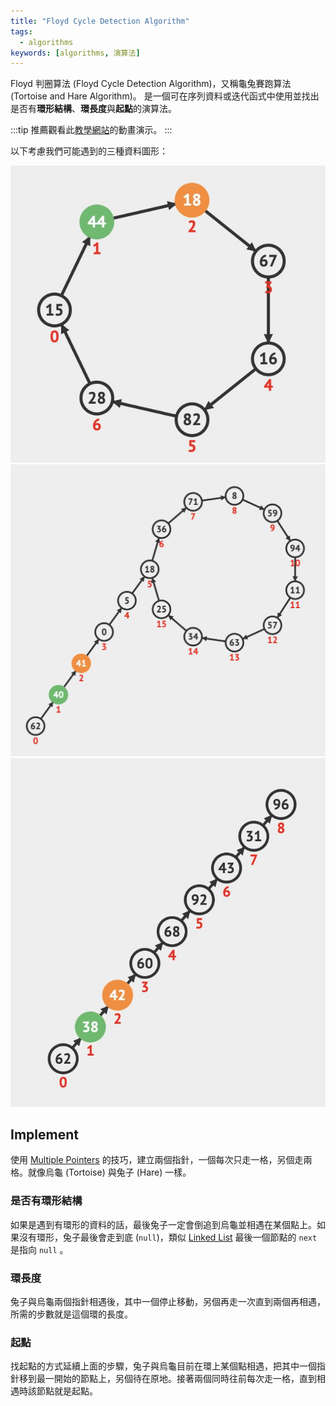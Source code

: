 ```yaml
---
title: "Floyd Cycle Detection Algorithm"
tags:
  - algorithms
keywords: [algorithms, 演算法]
---
```


Floyd 判圈算法 (Floyd Cycle Detection Algorithm)，又稱龜兔賽跑算法 (Tortoise and Hare Algorithm)。
是一個可在序列資料或迭代函式中使用並找出是否有**環形結構**、**環長度**與**起點**的演算法。

:::tip
推薦觀看此[教學網站](https://visualgo.net/en/cyclefinding)的動畫演示。
:::

以下考慮我們可能遇到的三種資料圖形：

![circle-graph](./circle-graph.jpg)
![circle-graph-2](./circle-graph-2.jpg)
![line-graph](./line-graph.jpg)

## Implement

使用 [Multiple Pointers](./06-multiple-pointers.md) 的技巧，建立兩個指針，一個每次只走一格，另個走兩格。就像烏龜 (Tortoise) 與兔子 (Hare) 一樣。

### 是否有環形結構

如果是遇到有環形的資料的話，最後兔子一定會倒追到烏龜並相遇在某個點上。如果沒有環形，兔子最後會走到底 (`null`)，類似 [Linked List](../03-data-structures/01-singly-linked-list.md) 最後一個節點的 `next` 是指向 `null` 。

### 環長度

兔子與烏龜兩個指針相遇後，其中一個停止移動，另個再走一次直到兩個再相遇，所需的步數就是這個環的長度。

### 起點

找起點的方式延續上面的步驟，兔子與烏龜目前在環上某個點相遇，把其中一個指針移到最一開始的節點上，另個待在原地。接著兩個同時往前每次走一格，直到相遇時該節點就是起點。
